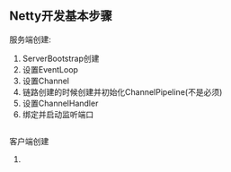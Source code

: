 ## Netty开发基本步骤

服务端创建:

1. ServerBootstrap创建
2. 设置EventLoop
3. 设置Channel
4. 链路创建的时候创建并初始化ChannelPipeline(不是必须)
5. 设置ChannelHandler
6. 绑定并启动监听端口

```
```

客户端创建

1.
